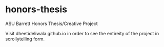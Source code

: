 # honors-thesis
ASU Barrett Honors Thesis/Creative Project

Visit dheetideliwala.github.io in order to see the entireity of the project in scrollytelling form.